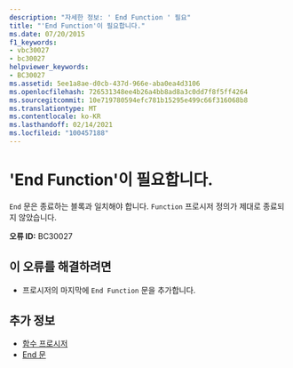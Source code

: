 ```yaml
---
description: "자세한 정보: ' End Function ' 필요"
title: "'End Function'이 필요합니다."
ms.date: 07/20/2015
f1_keywords:
- vbc30027
- bc30027
helpviewer_keywords:
- BC30027
ms.assetid: 5ee1a8ae-d0cb-437d-966e-aba0ea4d3106
ms.openlocfilehash: 726531348ee4b26a4bb8ad8a3c0dd7f8f5ff4264
ms.sourcegitcommit: 10e719780594efc781b15295e499c66f316068b8
ms.translationtype: MT
ms.contentlocale: ko-KR
ms.lasthandoff: 02/14/2021
ms.locfileid: "100457188"
---
```

# <a name="end-function-expected"></a>'End Function'이 필요합니다.

`End` 문은 종료하는 블록과 일치해야 합니다. `Function` 프로시저 정의가 제대로 종료되지 않았습니다.  
  
 **오류 ID:** BC30027  
  
## <a name="to-correct-this-error"></a>이 오류를 해결하려면  
  
- 프로시저의 마지막에 `End Function` 문을 추가합니다.  
  
## <a name="see-also"></a>추가 정보

- [함수 프로시저](../programming-guide/language-features/procedures/function-procedures.md)
- [End 문](../language-reference/statements/end-statement.md)

